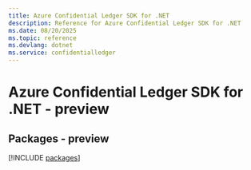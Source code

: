 ```yaml
---
title: Azure Confidential Ledger SDK for .NET
description: Reference for Azure Confidential Ledger SDK for .NET
ms.date: 08/20/2025
ms.topic: reference
ms.devlang: dotnet
ms.service: confidentialledger
---
```

# Azure Confidential Ledger SDK for .NET - preview
## Packages - preview
[!INCLUDE [packages](confidential-ledger-index.md)]